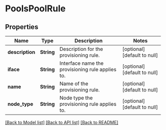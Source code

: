 # PoolsPoolRule

## Properties
Name | Type | Description | Notes
------------ | ------------- | ------------- | -------------
**description** | **String** | Description for the provisioning rule. | [optional] [default to null]
**iface** | **String** | Interface name the provisioning rule applies to. | [optional] [default to null]
**name** | **String** | Name of the provisioning rule. | [optional] [default to null]
**node_type** | **String** | Node type the provisioning rule applies to. | [optional] [default to null]

[[Back to Model list]](../README.md#documentation-for-models) [[Back to API list]](../README.md#documentation-for-api-endpoints) [[Back to README]](../README.md)


